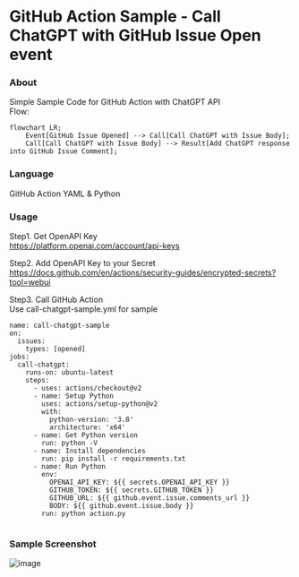 # GitHub Action Sample - Call ChatGPT with GitHub Issue Open event

### About
Simple Sample Code for GitHub Action with ChatGPT API<br>
Flow: 
```mermaid
flowchart LR;
    Event[GitHub Issue Opened] --> Call[Call ChatGPT with Issue Body];
    Call[Call ChatGPT with Issue Body] --> Result[Add ChatGPT response into GitHub Issue Comment];
```

### Language
GitHub Action YAML & Python

### Usage
Step1. Get OpenAPI Key<br>
https://platform.openai.com/account/api-keys

Step2. Add OpenAPI Key to your Secret<br>
https://docs.github.com/en/actions/security-guides/encrypted-secrets?tool=webui

Step3. Call GitHub Action<br>
Use call-chatgpt-sample.yml for sample
```
name: call-chatgpt-sample
on:
  issues:
    types: [opened]
jobs:
  call-chatgpt:
    runs-on: ubuntu-latest
    steps:
      - uses: actions/checkout@v2
      - name: Setup Python
        uses: actions/setup-python@v2
        with:
          python-version: '3.8'
          architecture: 'x64'
      - name: Get Python version
        run: python -V
      - name: Install dependencies
        run: pip install -r requirements.txt
      - name: Run Python
        env:
          OPENAI_API_KEY: ${{ secrets.OPENAI_API_KEY }}
          GITHUB_TOKEN: ${{ secrets.GITHUB_TOKEN }}
          GITHUB_URL: ${{ github.event.issue.comments_url }}
          BODY: ${{ github.event.issue.body }}
        run: python action.py
        
```

### Sample Screenshot
![image](https://user-images.githubusercontent.com/84257987/230012529-49ea0ee8-513a-4a3f-ad47-9f4d2f203bfa.png)


